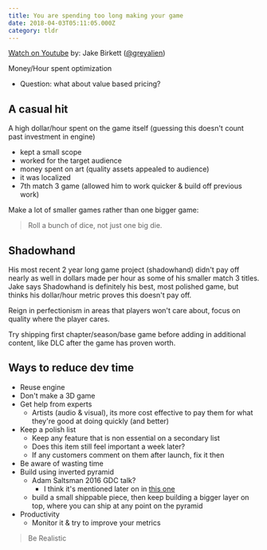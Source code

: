 ```yaml
---
title: You are spending too long making your game
date: 2018-04-03T05:11:05.000Z
category: tldr
---
```


[Watch on Youtube](https://www.youtube.com/watch?v=XmIFaAU0mJg)
by: Jake Birkett ([@greyalien](https://twitter.com/greyalien))

Money/Hour spent optimization

- Question: what about value based pricing?

## A casual hit

A high dollar/hour spent on the game itself (guessing this doesn't count past investment in engine)

- kept a small scope
- worked for the target audience
- money spent on art (quality assets appealed to audience)
- it was localized
- 7th match 3 game (allowed him to work quicker & build off previous work)

Make a lot of smaller games rather than one bigger game:

> Roll a bunch of dice, not just one big die.

## Shadowhand

His most recent 2 year long game project (shadowhand) didn't pay off nearly as well in dollars made per hour as some of his smaller match 3 titles. Jake says Shadowhand is definitely his best, most polished game, but thinks his dollar/hour metric proves this doesn't pay off.

Reign in perfectionism in areas that players won't care about, focus on quality where the player cares.

Try shipping first chapter/season/base game before adding in additional content, like DLC after the game has proven worth.

## Ways to reduce dev time

- Reuse engine
- Don't make a 3D game
- Get help from experts
  - Artists (audio & visual), its more cost effective to pay them for what they're good at doing quickly (and better)
- Keep a polish list
  - Keep any feature that is non essential on a secondary list
  - Does this item still feel important a week later?
  - If any customers comment on them after launch, fix it then
- Be aware of wasting time
- Build using inverted pyramid
  - Adam Saltsman 2016 GDC talk?
    - I think it's mentioned later on in [this one](https://www.youtube.com/watch?v=PYpHbuF08Mk)
  - build a small shippable piece, then keep building a bigger layer on top, where you can ship at any point on the pyramid
- Productivity
  - Monitor it & try to improve your metrics

> Be Realistic
